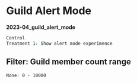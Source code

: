 # Guild Alert Mode

**2023-04_guild_alert_mode**

```css
Control
Treatment 1: Show alert mode experimence
```

## Filter: Guild member count range
```css
None: 0 - 10000
```

